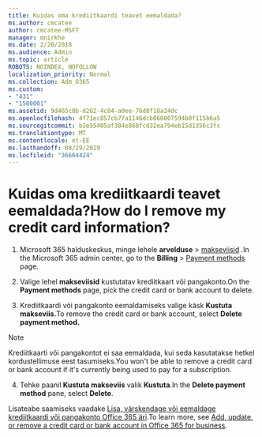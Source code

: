 ```yaml
---
title: Kuidas oma krediitkaardi teavet eemaldada?
ms.author: cmcatee
author: cmcatee-MSFT
manager: mnirkhe
ms.date: 2/20/2018
ms.audience: Admin
ms.topic: article
ROBOTS: NOINDEX, NOFOLLOW
localization_priority: Normal
ms.collection: Adm_O365
ms.custom:
- "431"
- "1500001"
ms.assetid: 9d465c0b-d262-4c84-a0ee-76d0f18a24dc
ms.openlocfilehash: 4f71ec857cb77a1146dcb060007594b0f115b6a5
ms.sourcegitcommit: b3e55405af384e868fcd32ea794eb15d1356c3fc
ms.translationtype: MT
ms.contentlocale: et-EE
ms.lasthandoff: 08/29/2019
ms.locfileid: "36664424"
---
```

# <a name="how-do-i-remove-my-credit-card-information"></a><span data-ttu-id="2c71e-102">Kuidas oma krediitkaardi teavet eemaldada?</span><span class="sxs-lookup"><span data-stu-id="2c71e-102">How do I remove my credit card information?</span></span>

1. <span data-ttu-id="2c71e-103">Microsoft 365 halduskeskus, minge lehele **arvelduse** \> [makseviisid](https://go.microsoft.com/fwlink/p/?linkid=2018806) .</span><span class="sxs-lookup"><span data-stu-id="2c71e-103">In the Microsoft 365 admin center, go to the **Billing** \> [Payment methods](https://go.microsoft.com/fwlink/p/?linkid=2018806) page.</span></span>

2. <span data-ttu-id="2c71e-104">Valige lehel **makseviisid** kustutatav krediitkaart või pangakonto.</span><span class="sxs-lookup"><span data-stu-id="2c71e-104">On the **Payment methods** page, pick the credit card or bank account to delete.</span></span>

3. <span data-ttu-id="2c71e-105">Krediitkaardi või pangakonto eemaldamiseks valige käsk **Kustuta makseviis.**</span><span class="sxs-lookup"><span data-stu-id="2c71e-105">To remove the credit card or bank account, select **Delete payment method.**</span></span>

> [!NOTE]
> <span data-ttu-id="2c71e-106">Krediitkaarti või pangakontot ei saa eemaldada, kui seda kasutatakse hetkel kordustellimuse eest tasumiseks.</span><span class="sxs-lookup"><span data-stu-id="2c71e-106">You won't be able to remove a credit card or bank account if it's currently being used to pay for a subscription.</span></span>

4. <span data-ttu-id="2c71e-107">Tehke paanil **Kustuta makseviis** valik **Kustuta**.</span><span class="sxs-lookup"><span data-stu-id="2c71e-107">In the **Delete payment method** pane, select **Delete**.</span></span>

<span data-ttu-id="2c71e-108">Lisateabe saamiseks vaadake [Lisa, värskendage või eemaldage krediitkaardi või pangakonto Office 365 äri](https://docs.microsoft.com/office365/admin/subscriptions-and-billing/add-update-or-remove-credit-card-or-bank-account).</span><span class="sxs-lookup"><span data-stu-id="2c71e-108">To learn more, see [Add, update, or remove a credit card or bank account in Office 365 for business](https://docs.microsoft.com/office365/admin/subscriptions-and-billing/add-update-or-remove-credit-card-or-bank-account).</span></span>